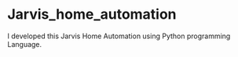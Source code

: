 # Jarvis_home_automation
I developed this Jarvis Home Automation using Python programming Language. 
